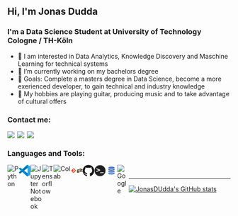 ## Hi, I'm Jonas Dudda

### I'm a Data Science Student at University of Technology Cologne / TH-Köln

- 🔭 I am interested in Data Analytics, Knowledge Discovery and Maschine Learning for technical systems
- 🌱 I’m currently working on my bachelors degree
- 🥅 Goals: Complete a masters degree in Data Science, become a more exerienced developer, to gain technical and industry knowledge
- 🔋 My hobbies are playing guitar, producing music and to take advantage of cultural offers

### Contact me:
[<img align="left" width="22px" src="https://cdn.jsdelivr.net/npm/simple-icons@v3/icons/linkedin.svg" />][linkedin]
[<img align="left" width="22px" src="https://cdn.jsdelivr.net/npm/simple-icons@3.13.0/icons/xing.svg" />][xing]
<img align="left" width="22px" src="https://cdn.jsdelivr.net/npm/simple-icons@3.13.0/icons/mail-dot-ru.svg" />


<br />

### Languages and Tools:
<img align="left" alt="Python" width="26px" src="https://raw.githubusercontent.com/jmnote/z-icons/master/svg/python.svg" />
<img align="left" alt="Visual Studio Code" width="26px" src="https://raw.githubusercontent.com/github/explore/80688e429a7d4ef2fca1e82350fe8e3517d3494d/topics/visual-studio-code/visual-studio-code.png" />
<img align="left" alt="Jupyter Notebook" width="26px" src="https://upload.wikimedia.org/wikipedia/commons/3/38/Jupyter_logo.svg" />
<img align="left" alt="Tensorflow" width="26px" src="https://raw.githubusercontent.com/valohai/ml-logos/master/tensorflow-tf.svg" />
<img align="left" alt="Colab" width="40px" src="https://camo.githubusercontent.com/0b93f22ac70b7983e9915edf30ddc1a15713b2c310a214c2996dff49b410b949/68747470733a2f2f63646e2e646973636f72646170702e636f6d2f6174746163686d656e74732f3236373335363138303036343530313736302f3738313937313935303438363239303433322f476f6f676c655f436f6c61626f7261746f72792e737667" />
<img align="left" alt="Git" width="26px" src="https://raw.githubusercontent.com/github/explore/80688e429a7d4ef2fca1e82350fe8e3517d3494d/topics/git/git.png" />
<img align="left" alt="GitHub" width="26px" src="https://raw.githubusercontent.com/github/explore/78df643247d429f6cc873026c0622819ad797942/topics/github/github.png" />
<img align="left" alt="Terminal" width="26px" src="https://raw.githubusercontent.com/github/explore/80688e429a7d4ef2fca1e82350fe8e3517d3494d/topics/terminal/terminal.png" />
<img align="left" alt="SQL" width="26px" src="https://raw.githubusercontent.com/github/explore/80688e429a7d4ef2fca1e82350fe8e3517d3494d/topics/sql/sql.png" />
<img align="left" alt="Google" width="26px" src="https://raw.githubusercontent.com/jmnote/z-icons/master/svg/google.svg" />

<br />

---

[![JonasDUdda's GitHub stats](https://github-readme-stats.vercel.app/api?username=JonasDudda&count_private=true&show_icons=true&theme=onedark)](https://github.com/JonasDudda/github-readme-stats)

[linkedin]: https://www.linkedin.com/in/jonas-dudda-01b6981a1/
[xing]: https://www.xing.com/profile/Jonas_Dudda3
